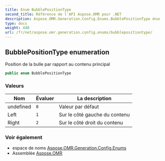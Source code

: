 ```yaml
---
title: Enum BubblePositionType
second_title: Référence de l'API Aspose.OMR pour .NET
description: Aspose.OMR.Generation.Config.Enums.BubblePositionType énumération. Position de la bulle par rapport au contenu principal
type: docs
weight: 440
url: /fr/net/aspose.omr.generation.config.enums/bubblepositiontype/
---
```

## BubblePositionType enumeration

Position de la bulle par rapport au contenu principal

```csharp
public enum BubblePositionType
```

### Valeurs

| Nom | Évaluer | La description |
| --- | --- | --- |
| undefined | `0` | Valeur par défaut |
| Left | `1` | Sur le côté gauche du contenu |
| Right | `2` | Sur le côté droit du contenu |

### Voir également

* espace de noms [Aspose.OMR.Generation.Config.Enums](../../aspose.omr.generation.config.enums/)
* Assemblée [Aspose.OMR](../../)


